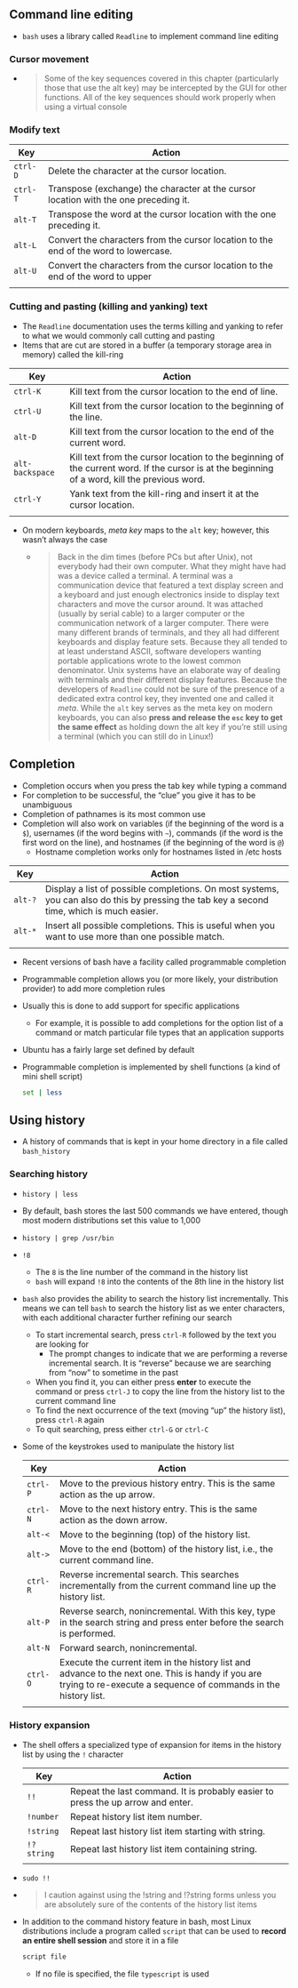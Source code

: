 ## Command line editing
- `bash` uses a library called `Readline` to implement command line editing
### Cursor movement
- > Some of the key sequences covered in this chapter (particularly those that use the alt
key) may be intercepted by the GUI for other functions. All of the key sequences should work properly when using a virtual console
### Modify text

Key | Action |
--|--|
`ctrl-D` | Delete the character at the cursor location.
`ctrl-T` | Transpose (exchange) the character at the cursor location with the one preceding it.
`alt-T` | Transpose the word at the cursor location with the one preceding it.
`alt-L` | Convert the characters from the cursor location to the end of the word to lowercase.
`alt-U` | Convert the characters from the cursor location to the end of the word to upper
| |

### Cutting and pasting (killing and yanking) text
- The `Readline` documentation uses the terms killing and yanking to refer to what we would commonly call cutting and pasting
- Items that are cut are stored in a buffer (a temporary storage area in memory) called the kill-ring

Key | Action |
--|--|
`ctrl-K` | Kill text from the cursor location to the end of line.
`ctrl-U` | Kill text from the cursor location to the beginning of the line.
`alt-D` | Kill text from the cursor location to the end of the current word.
`alt-backspace` | Kill text from the cursor location to the beginning of the current word. If the cursor is at the beginning of a word, kill the previous word.
`ctrl-Y` | Yank text from the kill-ring and insert it at the cursor location.
| |

- On modern keyboards, *meta key* maps to the `alt` key; however, this wasn’t always the case
    - > Back in the dim times (before PCs but after Unix), not everybody had their own computer. What they might have had was a device called a terminal. A terminal was a communication device that featured a text display screen and a keyboard and just enough electronics inside to display text characters and move the cursor around. It was attached (usually by serial cable) to a larger computer or the communication network of a larger computer. There were many different brands of terminals, and they all had different keyboards and display feature sets. Because they all tended to at least understand ASCII, software developers wanting portable applications wrote to the lowest common denominator. Unix systems have an elaborate way of dealing with terminals and their different display features. Because the developers of `Readline` could not be sure of the presence of a dedicated extra control key, they invented one and called it *meta*. While the `alt` key serves as the meta key on modern keyboards, you can also **press and release the `esc` key to get the same effect** as holding down the alt key if you’re still using a terminal (which you can still do in Linux!)
## Completion
- Completion occurs when you press the tab key while typing a command
- For completion to be successful, the “clue” you give it has to be unambiguous
- Completion of pathnames is its most common use
- Completion will also work on variables (if the beginning of the word is a `$`), usernames (if the word begins with `~`), commands (if the word is the first word on the line), and hostnames (if the beginning of the word is `@`)
    - Hostname completion works only for hostnames listed in /etc hosts

Key | Action |
--|--|
`alt-?` | Display a list of possible completions. On most systems, you can also do this by pressing the tab key a second time, which is much easier.
`alt-*` | Insert all possible completions. This is useful when you want to use more than one possible match.
| |

- Recent versions of bash have a facility called programmable completion
- Programmable completion allows you (or more likely, your distribution provider) to add more completion rules
- Usually this is done to add support for specific applications
    - For example, it is possible to add completions for the option list of a command or match particular file types that an application supports
- Ubuntu has a fairly large set defined by default
- Programmable completion is implemented by shell functions (a kind of mini shell script)
	
    ```bash
    set | less
    ```

## Using history
- A history of commands that  is kept in your home directory in a file called `bash_history`
### Searching history
- `history | less`
- By default, bash stores the last 500 commands we have entered, though most modern distributions set this value to 1,000
- `history | grep /usr/bin`
- `!8`
    - The `8` is the line number of the command in the history list
    - `bash` will expand `!8` into the contents of the 8th line in the history list
- `bash` also provides the ability to search the history list incrementally. This means we can tell `bash` to search the history list as we enter characters, with each additional character further refining our search
    - To start incremental search, press `ctrl-R` followed by the text you are looking for
        - The prompt changes to indicate that we are performing a reverse incremental search. It is “reverse” because we are searching from “now” to sometime in the past
    - When you find it, you can either press **enter** to execute the command or press `ctrl-J` to copy the line from the history list to the current command line
    - To find the next occurrence of the text (moving “up” the history list), press `ctrl-R` again
    - To quit searching, press either `ctrl-G` or `ctrl-C`
- Some of the keystrokes used to manipulate the history list

    Key | Action |
    --|--|
    `ctrl-P` | Move to the previous history entry. This is the same action as the up arrow.
    `ctrl-N` | Move to the next history entry. This is the same action as the down arrow.
    `alt-<` | Move to the beginning (top) of the history list.
    `alt->` | Move to the end (bottom) of the history list, i.e., the current command line.
    `ctrl-R` | Reverse incremental search. This searches incrementally from the current command line up the history list.
    `alt-P` | Reverse search, nonincremental. With this key, type in the search string and press enter before the search is performed.
    `alt-N` | Forward search, nonincremental.
    `ctrl-O` | Execute the current item in the history list and advance to the next one. This is handy if you are trying to re-execute a sequence of commands in the history list.
    | |

### History expansion
- The shell offers a specialized type of expansion for items in the history list by using the `!` character

    Key | Action |
    --|--|
    `!!` | Repeat the last command. It is probably easier to press the up arrow and enter.
    `!number` | Repeat history list item number.
    `!string` | Repeat last history list item starting with string.
    `!?string` | Repeat last history list item containing string.
    | |

- `sudo !!`
- > I caution against using the !string and !?string forms unless you are absolutely sure of the contents of the history list items
- In addition to the command history feature in bash, most Linux distributions include a program called `script` that can be used to **record an entire shell session** and store it in a file
	
    ```bash
    script file
    ```

    - If no file is specified, the file `typescript` is used
